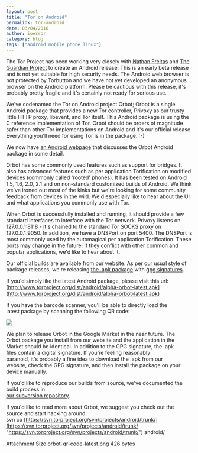 ```yaml
---
layout: post
title: "Tor on Android"
permalink: tor-android
date: 03/04/2010
author: ioerror
category: blog
tags: ["android mobile phone linux"]
---
```


The Tor Project has been working very closely with [Nathan Freitas](http://openideals.com/) and [The Guardian Project](http://openideals.com/guardian/) to create an Android release. This is an early beta release and is not yet suitable for high security needs. The Android web browser is not protected by Torbutton and we have not yet developed an anonymous browser on the Android platform. Please be cautious with this release, it's probably pretty fragile and it's certainly not ready for serious use.

We've codenamed the Tor on Android project Orbot; Orbot is a single Android package that provides a new Tor controller, Privoxy as our trusty little HTTP proxy, libevent, and Tor itself. This Android package is using the C reference implementation of Tor. Orbot should be orders of magnitude safer than other Tor implementations on Android and it's our official release. Everything you'll need for using Tor is in the package. :-)

We now have [an Android webpage](https://www.torproject.org/docs/android.html) that discusses the Orbot Android package in some detail.

Orbot has some commonly used features such as support for bridges. It also has advanced features such as per application Torification on modified devices (commonly called 'rooted' phones). It has been tested on Android 1.5, 1.6, 2.0, 2.1 and on non-standard customized builds of Android. We think we've ironed out most of the kinks but we're looking for some community feedback from devices in the wild. We'd especially like to hear about the UI and what applications you commonly use with Tor.

When Orbot is successfully installed and running, it should provide a few standard interfaces to interface with the Tor network. Privoxy listens on 127.0.0.1:8118 - it's chained to the standard Tor SOCKS proxy on 127.0.0.1:9050. In addition, we have a DNSPort on port 5400. The DNSPort is most commonly used by the automagical per application Torification. These ports may change in the future; if they conflict with other common and popular applications, we'd like to hear about it.

Our official builds are available from our website. As per our usual style of package releases, we're releasing [the .apk package](https://www.torproject.org/dist/android/0.2.2.9-alpha-orbot-0.0.2.apk) with [gpg signatures](https://www.torproject.org/dist/android/0.2.2.9-alpha-orbot-0.0.2.apk.asc).

If you'd simply like the latest Android package, please visit this url:  
 [http://www.torproject.org/dist/android/alpha-orbot-latest.apk](http://www.torproject.org/dist/android/alpha-orbot-latest.apk)

If you have the barcode scanner, you'll be able to directly load the  
latest package by scanning the following QR code:

![](https://blog.torproject.org/files/orbot-qr-code-latest.png)

We plan to release Orbot in the Google Market in the near future. The  
Orbot package you install from our website and the application in the  
Market should be identical. In addition to the GPG signature, the .apk  
files contain a digital signature. If you're feeling reasonably  
paranoid, it's probably a fine idea to download the .apk from our  
website, check the GPG signature, and then install the package on your  
device manually.

If you'd like to reproduce our builds from source, we've documented the  
build process in  
 [our subversion repository](https://svn.torproject.org/svn/projects/android/trunk/Orbot/BUILD).

If you'd like to read more about Orbot, we suggest you check out the  
source and start hacking around:  
svn co [https://svn.torproject.org/svn/projects/android/trunk/](https://svn.torproject.org/svn/projects/android/trunk/ "https://svn.torproject.org/svn/projects/android/trunk/") android/

<thead><tr>
<th>Attachment</th>
<th>Size</th> </tr></thead>
<tbody><tr class="odd">
<td><a href="https://blog.torproject.org/files/orbot-qr-code-latest.png">orbot-qr-code-latest.png</a></td>
<td>426 bytes</td> </tr></tbody>

